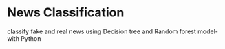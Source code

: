 # News Classification
 classify fake and real news using Decision tree and Random forest model- with Python
